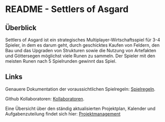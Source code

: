 # README - Settlers of Asgard

## Überblick

Settlers of Asgard ist ein strategisches Multiplayer-Wirtschaftsspiel für 3-4 Spieler, 
in dem es darum geht, durch geschicktes Kaufen von Feldern, den Bau und das Upgraden von Strukturen
sowie die Nutzung von Artefakten und Göttersegen möglichst viele Runen zu sammeln. 
Der Spieler mit den meisten Runen nach 5 Spielrunden gewinnt das Spiel.

## Links

Genauere Dokumentation der voraussichtlichen Spielregeln: [Spielregeln](docs/GameDesign.pdf).

Github Kollaboratoren: [Kollaboratoren](docs/Sitzungstagebuch/Contributors/CONTRIBUTORS.txt).

Eine Übersicht über den ständig aktualisierten Projektplan, Kalender und Aufgabenzuteilung findet sich hier:
[Projektmanagement](https://tungsten-carrot-2b4.notion.site/1ad104ac2da581e0bd69d7f92ebc897b?v=1ad104ac2da581f5ba1b000c74035432&pvs=4)

